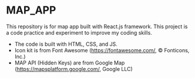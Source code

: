 # MAP_APP
This repository is for map app built with React.js framework. This project is a code practice and experiment to improve my coding skills. 
- The code is built with HTML, CSS, and JS. 
- Icon kit is from Font Awesome (https://fontawesome.com/, © Fonticons, Inc.) 
- MAP API (Hidden Keys) are from Google Map (https://mapsplatform.google.com/, Google LLC) 

